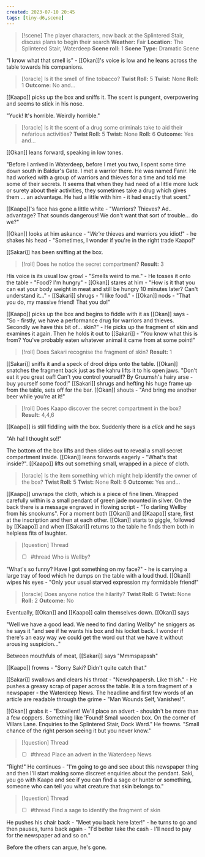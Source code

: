 ```yaml
---
created: 2023-07-10 20:45
tags: [tiny-d6,scene]
---
```

> [!scene]  The player characters, now back at the Splintered Stair, discuss plans to begin their search
> **Weather:** Fair
> **Location:** The Splintered Stair, Waterdeep
> **Scene roll:** 1
> **Scene Type:** Dramatic Scene

"I know what that smell is" - [[Okan]]'s voice is low and he leans across the table towards his companions. 

> [!oracle] Is it the smell of fine tobacco?
> **Twist Roll:** 5
> **Twist:** None
> **Roll:** 1
> **Outcome:** No and...

[[Kaapo]] picks up the box and sniffs it. The scent is pungent, overpowering and seems to stick in his nose. 

"Yuck! It's horrible. Weirdly horrible."

> [!oracle] Is it the scent of a drug some criminals take to aid their nefarious activities?
> **Twist Roll:** 5
> **Twist:** None
> **Roll:** 6
> **Outcome:** Yes and...

[[Okan]] leans forward, speaking in low tones.

"Before I arrived in Waterdeep, before I met you two, I spent some time down south in Baldur's Gate. I met a warrior there. He was named Fanir. He had worked with a group of warriors and thieves for a time and told me some of their secrets. It seems that when they had need of a little more luck or surety about their activities, they sometimes take a drug which gives them ... an advantage. He had a little with him - it had exactly that scent."

[[Kaapo]]'s face has gone a little white - "Warriors? Thieves? Ad.. advantage? That sounds dangerous! We don't want that sort of trouble... do we?"

[[Okan]] looks at him askance - "_We're_ thieves and warriors you idiot!" - he shakes his head - "Sometimes, I wonder if you're in the right trade Kaapo!"

[[Sakari]] has been sniffing at the box.

> [!roll] Does he notice the secret compartment?
> **Result:** 3

His voice is its usual low growl - "Smells weird to me." - He tosses it onto the table - "Food? I'm hungry" - [[Okan]] stares at him - "How is it that you can eat your body weight in meat and still be hungry 10 minutes later? Can't understand it..." - [[Sakari]] shrugs - "I like food." - [[Okan]] nods - "That you do, my massive friend! That you do!"

[[Kaapo]] picks up the box and begins to fiddle with it as [[Okan]] says - "So - firstly, we have a performance drug for warriors and thieves. Secondly we have this bit of... skin?" - He picks up the fragment of skin and examines it again. Then he holds it out to [[Sakari]] - "You know what this is from? You've probably eaten whatever animal it came from at some point!"

> [!roll] Does Sakari recognise the fragment of skin?
> **Result:** 1

[[Sakari]] sniffs it and a speck of drool drips onto the table. [[Okan]] snatches the fragment back just as the kahru lifts it to his open jaws. "Don't eat it you great oaf! Can't you control yourself? By Gruumsh's hairy arse - buy yourself some food!" [[Sakari]] shrugs and hefting his huge frame up from the table, sets off for the bar. [[Okan]] shouts - "And bring me another beer while you're at it!"

> [!roll] Does Kaapo discover the secret compartment in the box?
> **Result:** 4,4,6

[[Kaapo]] is still fiddling with the box. Suddenly there is a _click_ and he says 

"Ah ha! I thought so!!"

The bottom of the box lifts and then slides out to reveal a small secret compartment inside. [[Okan]] leans forwards eagerly - "What's that inside?". [[Kaapo]] lifts out something small, wrapped in a piece of cloth.

> [!oracle] Is the item something which might help identify the owner of the box?
> **Twist Roll:** 5
> **Twist:** None
> **Roll:** 6
> **Outcome:** Yes and...

[[Kaapo]] unwraps the cloth, which is a piece of fine linen. Wrapped carefully within is a small pendant of green jade mounted in silver. On the back there is a message engraved in flowing script - "To darling Wellby from his snookums". For a moment both [[Okan]] and [[Kaapo]] stare, first at the inscription and then at each other. [[Okan]] starts to giggle, followed by [[Kaapo]] and when [[Sakari]] returns to the table he finds them both in helpless fits of laughter.

> [!question] Thread
> - [ ] #thread Who is Wellby? 

"What's so funny? Have I got something on my face?" - he is carrying a large tray of food which he dumps on the table with a loud thud. [[Okan]] wipes his eyes - "Only your usual starved expression my formidable friend!"

> [!oracle] Does anyone notice the hilarity?
> **Twist Roll:** 6
> **Twist:** None
> **Roll:** 2
> **Outcome:** No

Eventually, [[Okan]] and [[Kaapo]] calm themselves down. [[Okan]] says

"Well we have a good lead. We need to find darling Wellby" he sniggers as he says it "and see if he wants his box and his locket back. I wonder if there's an easy way we could get the word out that we have it without arousing suspicion..."

Between mouthfuls of meat, [[Sakari]] says "Mmmspapssh"

[[Kaapo]] frowns - "Sorry Saki? Didn't quite catch that."

[[Sakari]] swallows and clears his throat - "Newshpapersh. Like thish." - He pushes a greasy scrap of paper across the table. It is a torn fragment of a newspaper - the Waterdeep News. The headline and first few words of an article are readable through the grime - "Man Wounds Self, Vanishes!".

[[Okan]] grabs it - "Excellent! We'll place an advert - shouldn't be more than a few coppers. Something like 'Found! Small wooden box. On the corner of Villars Lane. Enquiries to the Splintered Stair, Dock Ward." He frowns. "Small chance of the right person seeing it but you never know."

> [!question] Thread
> - [ ] #thread Place an advert in the Waterdeep News 

"Right!" He continues - "I'm going to go and see about this newspaper thing and then I'll start making some discreet enquiries about the pendant. Saki, you go with Kaapo and see if you can find a sage or hunter or something, someone who can tell you what creature that skin belongs to."

> [!question] Thread
> - [ ] #thread Find a sage to identify the fragment of skin 

He pushes his chair back - "Meet you back here later!" - he turns to go and then pauses, turns back again - "I'd better take the cash - I'll need to pay for the newspaper ad and so on."

Before the others can argue, he's gone.